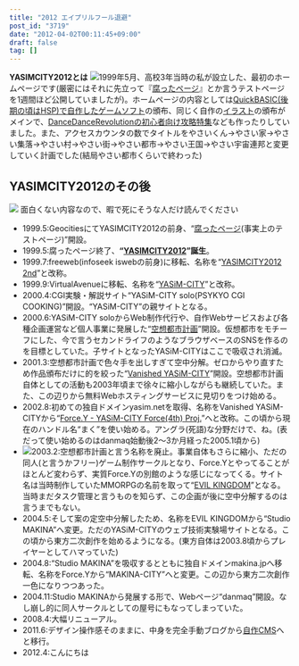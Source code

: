 ```yaml
---
title: "2012 エイプリルフール退避"
post_id: "3719"
date: "2012-04-02T00:11:45+09:00"
draft: false
tag: []
---
```



**YASIMCITY2012とは** 
![](https://danmaq.com/image/old/site/yasim1.jpg)1999年5月、高校3年当時の私が設立した、最初のホームページです(厳密にはそれに先立って『[腐ったページ](/page-of-rotted)』とか言うテストページを1週間ほど公開していましたが)。ホームページの内容としては[QuickBASIC(後期の頃はHSP)で自作したゲームソフト](/category/products/apps?order=ASC)の頒布、同じく自作の[イラスト](/old/1999/cg/)の頒布がメインで、[DanceDanceRevolutionの初心者向け攻略特集](/old/1999/bemani/guide/ddr.html)なども作ったりしていました。また、アクセスカウンタの数でタイトルをやさいくん→やさい家→やさい集落→やさい村→やさい街→やさい都市→やさい王国→やさい宇宙連邦と変更していく計画でした(結局やさい都市くらいで終わった)
## YASIMCITY2012のその後
![](https://danmaq.com/image/old/site/yasim3.jpg) 面白くない内容なので、暇で死にそうな人だけ読んでください

  * 1999.5:GeocitiesにてYASIMCITY2012の前身、“[腐ったページ](/page-of-rotted)(事実上のテストページ)”開設。
  * 1999.5:腐ったページ終了、**“[YASIMCITY2012](/yasimcity2012)”誕生**。
  * 1999.7:freeweb(infoseek iswebの前身)に移転、名称を“[YASIMCITY2012 2nd](/yasimcity-2nd)”と改称。
  * 1999.9:VirtualAvenueに移転、名称を“[YASiM-CITY](/yasim-city)”と改称。
  * 2000.4:CGI実験・解説サイト“YASiM-CITY solo(PSYKYO CGI COOKING)”開設。“YASiM-CITY”の親サイトとなる。
  * 2000.6:YASiM-CITY soloからWeb制作代行や、自作Webサービスおよび各種企画運営など個人事業に発展した“[空想都市計画](/old/2002/kuto/default.html)”開設。仮想都市をモチーフにした、今で言うセカンドライフのようなブラウザベースのSNSを作るのを目標としていた。子サイトとなったYASiM-CITYはここで吸収され消滅。
  * 2001.3:空想都市計画で色々手を出しすぎて空中分解。ゼロからやり直すため作品頒布だけに的を絞った“[Vanished YASiM-CITY](/old/2001/1/default.html)”開設。空想都市計画自体としての活動も2003年頃まで徐々に縮小しながらも継続していた。また、この辺りから無料Webホスティングサービスに見切りをつけ始める。
  * 2002.8:初めての独自ドメインyasim.netを取得、名称をVanished YASiM-CITYから“[Force.Y - YASiM-CITY Force(4th) Proj.](/old/2002/2)”へと改称。この頃から現在のハンドル名“まく”を使い始める。アングラ(死語)な分野だけで、ね。(表だって使い始めるのはdanmaq始動後2～3か月経った2005.1頃から)
  * ![](https://danmaq.com/image/old/site/makinacity.png)2003.2:空想都市計画と言う名称を廃止。事業自体もさらに縮小、ただの同人(と言うかフリー)ゲーム制作サークルとなり、Force.Yとやってることがほとんど変わらず、実質Force.Yの別館のような感じになってくる。サイト名は当時制作していたMMORPGの名前を取って“[EVIL KINGDOM](/old/2003/6/)”となる。当時まだタスク管理と言うものを知らず、この企画が後に空中分解するのは言うまでもない。
  * 2004.5:そして案の定空中分解したため、名称をEVIL KINGDOMから“Studio MAKINA”へ変更。ただのYASiM-CITYのウェブ技術実験場サイトとなる。この頃から東方二次創作を始めるようになる。(東方自体は2003.8頃からプレイヤーとしてハマっていた)
  * 2004.8:“Studio MAKINA”を吸収するとともに独自ドメインmakina.jpへ移転、名称をForce.Yから“MAKINA-CITY”へと変更。この辺から東方二次創作一色になりつつあった。
  * 2004.11:Studio MAKINAから発展する形で、Webページ“danmaq”開設。なし崩し的に同人サークルとしての屋号にもなってしまっていた。
  * 2008.4:大幅リニューアル。
  * 2011.6:デザイン操作感そのままに、中身を完全手動ブログから[自作CMS](http://nue.sourceforge.jp/)へと移行。
  * 2012.4:こんにちは
